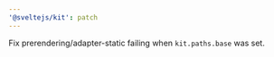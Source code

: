 ```yaml
---
'@sveltejs/kit': patch
---
```


Fix prerendering/adapter-static failing when `kit.paths.base` was set.
